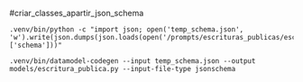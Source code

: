 #criar_classes_apartir_json_schema

```shell
.venv/bin/python -c "import json; open('temp_schema.json', 'w').write(json.dumps(json.loads(open('/prompts/escrituras_publicas/escrituras.schema.json').read())['schema']))"
```

```shell
.venv/bin/datamodel-codegen --input temp_schema.json --output models/escritura_publica.py --input-file-type jsonschema
```
